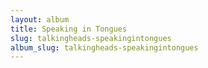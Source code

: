 ```yaml
---
layout: album
title: Speaking in Tongues
slug: talkingheads-speakingintongues
album_slug: talkingheads-speakingintongues
---
```

